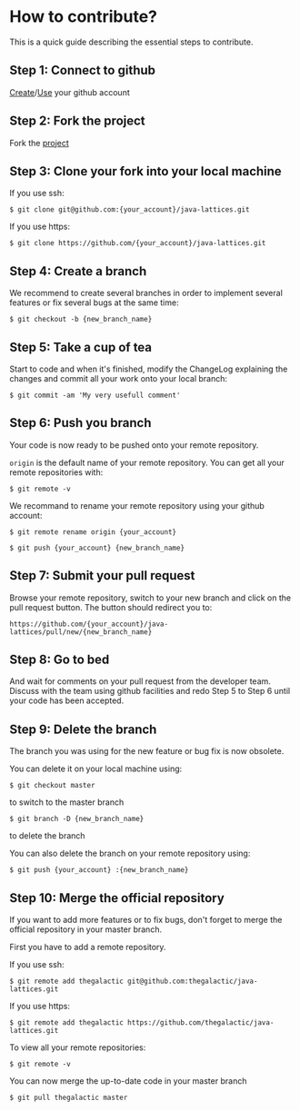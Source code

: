 How to contribute?
==================

This is a quick guide describing the essential steps to contribute.

Step 1: Connect to github
-------------------------

[Create](https://github.com/join)/[Use](https://github.com/login) your github account

Step 2: Fork the project
------------------------

Fork the [project](https://github.com/thegalactic/java-lattices/fork)

Step 3: Clone your fork into your local machine
-----------------------------------------------

If you use ssh:

~~~
$ git clone git@github.com:{your_account}/java-lattices.git
~~~

If you use https:

~~~
$ git clone https://github.com/{your_account}/java-lattices.git
~~~

Step 4: Create a branch
-----------------------

We recommend to create several branches in order to implement several features or fix several bugs at the same time:

~~~
$ git checkout -b {new_branch_name}
~~~

Step 5: Take a cup of tea
-------------------------------------------

Start to code and when it's finished, modify the ChangeLog explaining the changes and commit all your work onto your local branch:

~~~
$ git commit -am 'My very usefull comment'
~~~

Step 6: Push you branch
-----------------------

Your code is now ready to be pushed onto your remote repository.

`origin` is the default name of your remote repository. You can get all your remote repositories with:

~~~
$ git remote -v
~~~

We recommand to rename your remote repository using your github account:

~~~
$ git remote rename origin {your_account}
~~~

~~~
$ git push {your_account} {new_branch_name}
~~~

Step 7: Submit your pull request
--------------------------------

Browse your remote repository, switch to your new branch and click on the pull request button. The button should redirect you to:

~~~
https://github.com/{your_account}/java-lattices/pull/new/{new_branch_name}
~~~

Step 8: Go to bed
-----------------

And wait for comments on your pull request from the developer team. Discuss with the team using github facilities and redo Step 5 to Step 6 until your code has been accepted.

Step 9: Delete the branch
-------------------------

The branch you was using for the new feature or bug fix is now obsolete.

You can delete it on your local machine using:

~~~
$ git checkout master
~~~

to switch to the master branch

~~~
$ git branch -D {new_branch_name}
~~~

to delete the branch

You can also delete the branch on your remote repository using:

~~~
$ git push {your_account} :{new_branch_name}
~~~

Step 10: Merge the official repository
--------------------------------------

If you want to add more features or to fix bugs, don't forget to merge the official repository in your master branch.

First you have to add a remote repository.

If you use ssh:

~~~
$ git remote add thegalactic git@github.com:thegalactic/java-lattices.git
~~~

If you use https:

~~~
$ git remote add thegalactic https://github.com/thegalactic/java-lattices.git
~~~

To view all your remote repositories:

~~~
$ git remote -v
~~~

You can now merge the up-to-date code in your master branch

~~~
$ git pull thegalactic master
~~~

